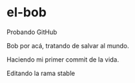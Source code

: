 # el-bob

Probando GitHub

Bob por acá, tratando de salvar al mundo.

Haciendo mi primer commit de la vida.

Editando la rama stable
